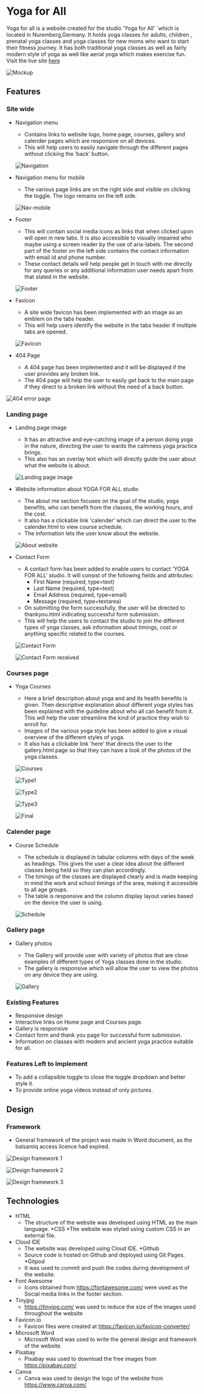 # Yoga for All

Yoga for all is a website created for the studio 'Yoga for All' ´which is located in Nuremberg,Germany. It holds yoga classes for adults, children , prenatal yoga classes and yoga classes for new moms who want to start their fitness journey. It has both traditional yoga classes as well as fairly modern style of yoga as well like aerial yoga which makes exercise fun. Visit the live site [here](https://niraja85.github.io/Yoga-for-All/)

![Mockup](/docs/readme-images/mockup.png)

## Features

### Site wide
* Navigation menu
    * Contains links to website logo, home page, courses, gallery and calender pages which are responsive on all devices.
    * This will help users to easily navigate through the different pages without clicking the ‘back’ button.

    ![Navigation](/docs/readme-images/navigation.png)

* Navigation menu for mobile
    * The various page links are on the right side and visible on clicking the toggle. The logo remains on the left side.   

   ![Nav-mobile](/docs/readme-images/nav-mobile.png)

 * Footer
     * This will contain social media icons as links that  when clicked upon will open in new tabs. It is also accessible to visually impaired who maybe using a screen reader by the use of aria-labels. The second part of the footer on the left side contains the contact information with email id and phone number.  
     * These contact details will help people get in touch with me directly for any queries or any additional information user needs apart from that stated in the website.

     ![Footer](/docs/readme-images/footer.png)

* Favicon
    * A site wide favicon has been implemented with an image as an emblem on the tabs header.
    * This will help users identify the website in the tabs header if multiple tabs are opened.
    
    ![Favicon](/docs/readme-images/favicon.png)

* 404 Page
    * A 404 page has been implemented and it will be displayed if the user provides any broken link.
    * The 404 page will help the user to easily get back to the main page if they direct to a broken link 
      without the need of a back button.

![404 error page](/docs/readme-images/404error.png)

### Landing page

* Landing page image
    * It has an attractive and eye-catching image of a person doing yoga in the nature, directing the user to wards the calmness yoga practice brings.
    * This also has an overlay text which will directly guide the user about what the website is about.

    ![Landing page image](/docs/readme-images/landing.jpg)

* Website information about YOGA FOR ALL studio
    * The about me section focuses on the goal of the studio, yoga benefits, who can benefit from the classes, the working hours, and the cost.
    * It also has a clickable link 'calender' which can direct the user to the calender.html to view course schedule.
    * The information lets the user know about the website.

    ![About website](/docs/readme-images/about.png)

* Contact Form
    * A contact form has been added to enable users to contact 'YOGA FOR ALL' studio. It will consist of the following fields and attributes:
        * First Name (required, type=text)  
        * Last Name (required, type=text)
        * Email Address (required, type=email)
        * Message (required, type=textarea)
    * On submitting the form successfully, the user will be directed to thankyou.html indicating successful form submission.
    * This will help the users to contact the studio to join the different types of yoga classes, ask information about timings, cost or anything specific related to the courses.

    ![Contact Form](/docs/readme-images/form.png)

    ![Contact Form received](/docs/readme-images/form_received.png)

### Courses page
* Yoga Courses
    * Here a brief description about yoga and and its health benefits is given. Then descriptive explanation about different yoga styles has been explained with the guideline about who all can benefit from it. This will help the user streamline the kind of practice they wish to enroll for.
    * Images of the various yoga style has been added to give a visual overview of the different styles of yoga. 
    * It also has a clickable link 'here' that directs the user to the gallery.html page so that they can have a look of the photos of the yoga classes.

    ![Courses](/docs/readme-images/guide.png)

    ![Type1](/docs/readme-images/yogatype1.png)

    ![Type2](/docs/readme-images/yogatypes2.png)

    ![Type3](/docs/readme-images/yogatype3.png)

    ![Final](/docs/readme-images/yogatypes-final.png)

### Calender page
* Course Schedule
    * The schedule is displayed in tabular columns with days of the week as headings. This gives the user a clear idea about the different classes being held so they can plan accordingly.
    * The timings of the classes are displayed clearly and is made keeping in mind the work and school timings of the area, making it accessible to all age groups.
    * The table is responsive and the column display layout varies based on the device the user is using.

    ![Schedule](/docs/readme-images/class-schedule.png)

### Gallery page
* Gallery photos
    * The Gallery will provide user with variety of photos that are close examples of different types of Yoga classes done in the studio.
    * The gallery is responsive which will allow the user to view the photos on any device they are using.

    ![Gallery](/docs/readme-images/gallery.png)

### Existing Features
* Responsive design
* Interactive links on Home page and Courses page.
* Gallery is responsive
* Contact form and thank you page for successful form submission.
* Information on classes with modern and ancient yoga practice suitable for all.

### Features Left to Implement
* To add a collapsible toggle to close the toggle dropdown and better style it.
* To provide online yoga videos instead of only pictures.

## Design

### Framework
* General framework of the project was made in Word document, as the balsamiq access licence had expired.

![Design framework 1](/docs/readme-images/framework1.png)

![Design framework 2](/docs/readme-images/framework2.png)

![Design framework 3](/docs/readme-images/framework3.png)

## Technologies
* HTML
    * The structure of the website was developed using HTML as the main language.
*CSS
    *The website was styled using custom CSS in an external file.
* Cloud IDE
    * The website was developed using Cloud IDE.
*Github
    * Source code is hosted on Github and deployed using Git Pages.  
*Gitpod
    * It was used to commit and push the codes during development of the website.
*  Font Awesome
    * Icons obtained from https://fontawesome.com/ were used as the Social media links in the footer section. 
* Tinyjpg
    * https://tinyjpg.com/ was used to reduce the size of the images used throughout the website
* Favicon.io
    * Favicon files were created at https://favicon.io/favicon-converter/  
* Microsoft Word 
    * Microsoft Word was used to write the general design and framework of the website.
* Pixabay
    * Pixabay was used to download the  free images from https://pixabay.com/
* Canva
    * Canva was used to design the logo of the website from https://www.canva.com/
             






    








       


 


        

    
         












        


[def]: /docs/readme-images/landing.png
[def2]: /docs/readme-images/form.png
[def3]: /docs/readme-images/yogatypes2.png
[def4]: /docs/readme-images/courses.png
[def5]: docs/readme-images/guide.png